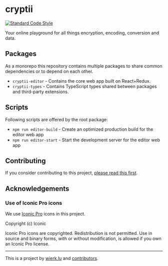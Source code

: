 
# cryptii

[![Standard Code Style](https://img.shields.io/badge/code_style-standard-brightgreen.svg?style=flat-square)](https://standardjs.com)

Your online playground for all things encryption, encoding, conversion and data.

## Packages

As a monorepo this repository contains multiple packages to share common dependencies or to depend on each other.

- `cryptii-editor` - Contains the core web app built on React+Redux.
- `cryptii-types` - Contains TypeScript types shared between packages and third-party extensions.

## Scripts

Following scripts are offered by the root package:

- `npm run editor-build` - Create an optimized production build for the editor web app
- `npm run editor-start` - Start the development server for the editor web app

## Contributing

If you consider contributing to this project, [please read this first](CONTRIBUTING.md).

## Acknowledgements

### Use of Iconic Pro icons

We use [Iconic Pro](https://iconic.app) icons in this project.

Copyright (c) Iconic

Iconic Pro icons are copyrighted. Redistribution is not permitted. Use in source and binary forms, with or without modification, is allowed if you own an Iconic Pro license.

---

This is a project by [wierk.lu](https://wierk.lu/) and [contributors](https://github.com/cryptii-app/cryptii-app/graphs/contributors).
